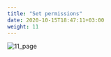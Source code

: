 ```yaml
---
title: "Set permissions"
date: 2020-10-15T18:47:11+03:00
weight: 11
---
```


![11_page](/images/module1/11_page.png)